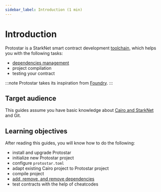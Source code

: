 ```yaml
---
sidebar_label: Introduction (1 min)
---
```


# Introduction

Protostar is a StarkNet smart contract development [toolchain](https://en.wikipedia.org/wiki/Toolchain), which helps you with the following tasks:

- [dependencies management](/docs/tutorials/Guides/dependencies-management)
- project compilation
- testing your contract

:::note
Protostar takes its inspiration from [Foundry](https://onbjerg.github.io/foundry-book/index.html).
:::

## Target audience

This guides assume you have basic knowledge about [Cairo and StarkNet](https://www.cairo-lang.org/docs/) and Git.

## Learning objectives

After reading this guides, you will know how to do the following:

- install and upgrade Protostar
- initialize new Protostar project
- configure `protostar.toml`
- adapt existing Cairo project to Protostar project
- compile project
- [add, remove, and remove dependencies](/docs/tutorials/Guides/dependencies-management)
- test contracts with the help of cheatcodes
